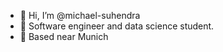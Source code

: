 - 👋 Hi, I’m @michael-suhendra
- 👀 Software engineer and data science student.
- 🍻 Based near Munich
